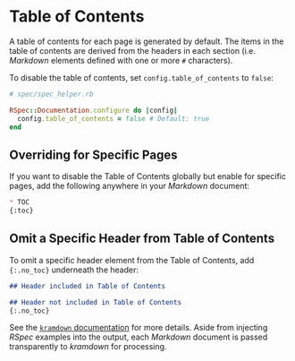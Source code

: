 # Table of Contents

A table of contents for each page is generated by default. The items in the table of contents are derived from the headers in each section (i.e. _Markdown_ elements defined with one or more `#` characters).

To disable the table of contents, set `config.table_of_contents` to `false`:

```ruby
# spec/spec_helper.rb

RSpec::Documentation.configure do |config|
  config.table_of_contents = false # Default: true
end
```

## Overriding for Specific Pages

If you want to disable the Table of Contents globally but enable for specific pages, add the following anywhere in your _Markdown_ document:

```markdown
* TOC
{:toc}
```

## Omit a Specific Header from Table of Contents

To omit a specific header element from the Table of Contents, add `{:.no_toc}` underneath the header:

```markdown
## Header included in Table of Contents

## Header not included in Table of Contents
{:.no_toc}
```

See the [`kramdown` documentation](https://kramdown.gettalong.org/converter/html.html#toc) for more details. Aside from injecting _RSpec_ examples into the output, each _Markdown_ document is passed transparently to _kramdown_ for processing.
